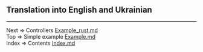 ## Translation into English and Ukrainian
___
Next => Controllers [Example_rust.md](https://github.com/tryteex/tiny-web/blob/main/doc/Example_rust.md)  
Top => Simple example [Example.md](https://github.com/tryteex/tiny-web/blob/main/doc/Example.md)   
Index => Contents [Index.md](https://github.com/tryteex/tiny-web/blob/main/doc/Index.md)  